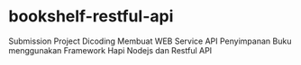 # bookshelf-restful-api
Submission Project Dicoding Membuat WEB Service API Penyimpanan Buku menggunakan Framework Hapi Nodejs dan Restful API
